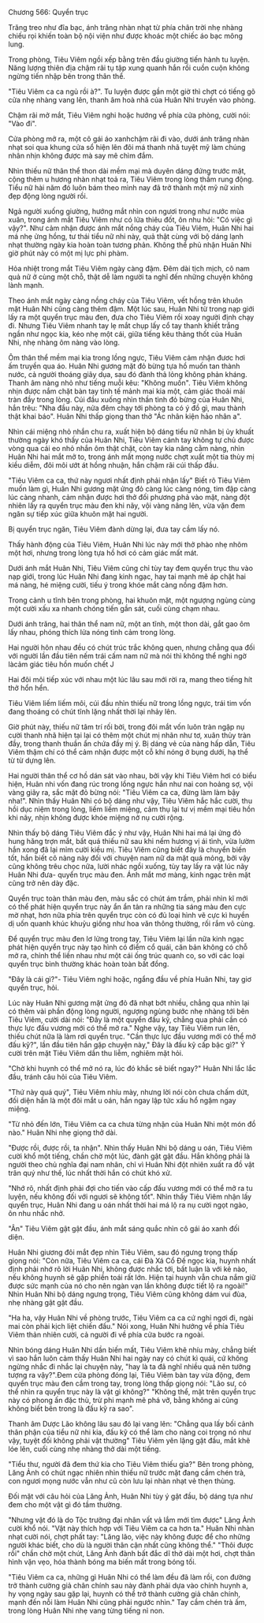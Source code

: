 




Chương 566: Quyển trục


Trăng treo như đĩa bạc, ánh trăng nhàn nhạt từ phía chân trời nhẹ nhàng chiếu rọi khiến toàn bộ nội viện như được khoác một chiếc áo bạc mông lung.

Trong phòng, Tiêu Viêm ngồi xếp bằng trên đầu giường tiến hành tu luyện. Năng lượng thiên địa chậm rãi tụ tập xung quanh hắn rồi cuồn cuộn không ngừng tiến nhập bên trong thân thể.

"Tiêu Viêm ca ca ngủ rồi à?". Tu luyện được gần một giờ thì chợt có tiếng gõ cửa nhẹ nhàng vang lên, thanh âm hoà nhã của Huân Nhi truyền vào phòng.

Chậm rãi mở mắt, Tiêu Viêm nghi hoặc hướng về phía cửa phòng, cười nói: "Vào đi".

Cửa phòng mở ra, một cô gái áo xanhchậm rãi đi vào, dưới ánh trăng nhàn nhạt soi qua khung cửa sổ hiện lên đôi má thanh nhã tuyệt mỹ làm chúng nhân nhịn không được mà say mê chìm đắm.

Nhìn thiếu nữ thân thể thon dài mềm mại mà duyên dáng đứng trước mặt, cộng thêm u hương nhàn nhạt toả ra, Tiêu Viêm trong lòng thầm rung động. Tiểu nữ hài năm đó luôn bám theo mình nay đã trở thành một mỹ nữ xinh đẹp động lòng người rồi.

Ngả người xuống giường, hướng mắt nhìn con ngươi trong như nước mùa xuân, trong ánh mắt Tiêu Viêm như có lửa thiêu đốt, ôn nhu hỏi: "Có việc gì vậy?". Như cảm nhận được ánh mắt nồng cháy của Tiêu Viêm, Huân Nhi hai má nhẹ ửng hồng, tư thái tiểu nữ nhi này, quả thật cùng với bộ dáng lạnh nhạt thường ngày kia hoàn toàn tương phản. Không thể phủ nhận Huân Nhi giờ phút này có một mị lực phi phàm.

Hỏa nhiệt trong mắt Tiêu Viêm ngày càng đậm. Đêm dài tịch mịch, cô nam quả nữ ở cùng một chỗ, thật dễ làm người ta nghĩ đến những chuyện không lành mạnh.

Theo ánh mắt ngày càng nồng cháy của Tiêu Viêm, vết hồng trên khuôn mặt Huân Nhi cũng càng thêm đậm. Một lúc sau, Huân Nhi từ trong nạp giới lấy ra một quyển trục màu đen, đưa cho Tiêu Viêm rồi xoay người định chạy đi. Nhưng Tiêu Viêm nhanh tay lẹ mắt chụp lấy cổ tay thanh khiết trắng ngần như ngọc kia, kéo nhẹ một cái, giữa tiếng kêu thảng thốt của Huân Nhi, nhẹ nhàng ôm nàng vào lòng.

Ôm thân thể mềm mại kia trong lồng ngực, Tiêu Viêm cảm nhận đươc hơi ấm truyền qua áo. Huân Nhi gương mặt đỏ bừng tựa hồ muốn tan thành nước, cả người thoáng giãy dụa, sau đó đành thả lỏng không phản kháng. Thanh âm nàng nhỏ như tiếng muỗi kêu: "Không muốn". Tiêu Viêm không nhịn được nắm chặt bàn tay tinh tế mảnh mai kia một, cảm giác thoải mái tràn đầy trong lòng. Cúi đầu xuống nhìn thần tình đỏ bừng của Huân Nhi, hắn trêu: "Nha đầu này, nửa đêm chạy tới phòng ta có ý đồ gì, mau thành thật khai báo". Huân Nhi thấp giọng than thở "Ác nhân kiện hảo nhân a".

Nhìn cái miệng nhỏ nhắn chu ra, xuất hiện bộ dáng tiểu nữ nhân bị ủy khuất thường ngày khó thấy của Huân Nhi, Tiêu Viêm cánh tay không tự chủ được vòng qua cái eo nhỏ nhắn ôm thật chặt, còn tay kia nâng cằm nàng, nhìn Huân Nhi hai mắt mở to, trong ánh mắt mọng nước chợt xuất một tia thùy mị kiều diễm, đôi môi ướt át hồng nhuận, hắn chậm rãi cúi thấp đầu.

"Tiêu Viêm ca ca, thứ này ngươi nhất định phải nhận lấy" Biết rõ Tiêu Viêm muốn làm gì, Huân Nhi gương mặt ửng đỏ càng lúc càng nóng, tim đập càng lúc càng nhanh, cảm nhận được hơi thở đối phương phả vào mặt, nàng đột nhiên lấy ra quyển trục màu đen khi nãy, vội vàng nâng lên, vừa vặn đem ngăn sự tiếp xúc giữa khuôn mặt hai người.

Bị quyển trục ngăn, Tiêu Viêm đành dừng lại, đưa tay cầm lấy nó.

Thấy hành động của Tiêu Viêm, Huân Nhi lúc này mới thở phào nhẹ nhõm một hơi, nhưng trong lòng tựa hồ hơi có cảm giác mất mát.

Dưới ánh mắt Huân Nhi, Tiêu Viêm cũng chỉ tùy tay đem quyển trục thu vào nạp giới, trong lúc Huân Nhi đang kinh ngạc, hay tai mạnh mẽ áp chặt hai má nàng, hé miệng cười, tiếu ý trong khóe mắt càng nồng đậm hơn.

Trong cảnh u tĩnh bên trong phòng, hai khuôn mặt, một ngượng ngùng cùng một cười xấu xa nhanh chóng tiến gần sát, cuối cùng chạm nhau.

Dưới ánh trăng, hai thân thể nam nữ, một an tĩnh, một thon dài, gắt gao ôm lấy nhau, phóng thích lửa nóng tình cảm trong lòng.

Hai người hôn nhau đều có chút trúc trắc không quen, nhưng chẳng qua đối với người lần đầu tiên nếm trái cấm nam nữ mà nói thì không thể nghi ngờ làcảm giác tiêu hồn muốn chết J

Hai đôi môi tiếp xúc với nhau một lúc lâu sau mới rời ra, mang theo tiếng hít thở hổn hển.

Tiêu Viêm liếm liếm môi, cúi đầu nhìn thiếu nữ trong lồng ngực, trái tim vốn đang thoáng có chút tĩnh lặng nhất thời lại nhảy lên.

Giờ phút này, thiếu nữ tâm trí rối bời, trong đôi mắt vốn luôn tràn ngập nụ cười thanh nhã hiện tại lại có thêm một chút mị nhãn như tơ, xuân thủy tràn đầy, trong thanh thuần ẩn chứa đầy mị ý. Bị dáng vẻ của nàng hấp dẫn, Tiêu Viêm thậm chí có thể cảm nhận được một cỗ khí nóng ở bụng dưới, hạ thể từ từ dựng lên.

Hai người thân thể cơ hồ dán sát vào nhau, bởi vậy khi Tiêu Viêm hơi có biểu hiện, Huân nhi vốn đang rúc trong lồng ngực hắn như nai con hoảng sợ, vội vàng giãy ra, sắc mặt đỏ bừng nói: "Tiêu Viêm ca ca, đừng làm làm bậy nha!". Nhìn thấy Huân Nhi có bộ dáng như vậy, Tiêu Viêm hắc hắc cười, thu hồi dục niệm trong lòng, liếm liếm miệng, cảm thụ lại tư vị mềm mại tiêu hồn khi nãy, nhịn không được khóe miệng nở nụ cười rộng.

Nhìn thấy bộ dáng Tiêu Viêm đắc ý như vậy, Huân Nhi hai má lại ửng đỏ hung hăng trợn mắt, bất quá thiếu nữ sau khi nếm hương vị ái tình, vừa lườm hắn xong đã lại mỉm cười kiều mị. Tiêu Viêm cũng biết đây là chuyển biến tốt, hắn biết cô nàng này đối với chuyện nam nữ da mặt quá mỏng, bởi vậy cũng không trêu chọc nữa, lười nhác ngồi xuống, tùy tay lấy ra vật lúc nãy Huân Nhi đưa- quyển trục màu đen. Ánh mắt mơ màng, kinh ngạc trên mặt cũng trở nên dày đặc.

Quyển trục toàn thân màu đen, màu sắc có chút ám trầm, phải nhìn kĩ mới có thể phát hiện quyển trục này ẩn ẩn tản ra những tia sáng màu đen cực mờ nhạt, hơn nữa phía trên quyển trục còn có đủ loại hình vẽ cực kì huyền dị uốn quanh khúc khuỷu giống như hoa văn thông thường, rối rắm vô cùng.

Để quyển trục màu đen lơ lửng trong tay, Tiêu Viêm lại lần nữa kinh ngạc phát hiện quyển trục này tạo hình có điểm cổ quái, căn bản không có chỗ mở ra, chỉnh thể liền nhau như một cái ống trúc quanh co, so với các loại quyển trục bình thường khác hoàn toàn bất đồng.

"Đây là cái gì?"- Tiêu Viêm nghi hoặc, ngẩng đầu về phía Huân Nhi, tay giơ quyển trục, hỏi.

Lúc này Huân Nhi gương mặt ửng đỏ đã nhạt bớt nhiều, chẳng qua nhìn lại có thêm vài phần động lòng người, ngượng ngùng bước nhẹ nhàng tới bên Tiêu Viêm, cười dài nói: "Đây là một quyển đấu kỹ, chẳng qua phải cần có thực lực đấu vương mới có thể mở ra." Nghe vậy, tay Tiêu Viêm run lên, thiếu chút nữa là làm rơi quyển trục. "Cần thực lực đầu vương mới có thể mở đấu kỹ?", lần đầu tiên hắn gặp chuyện này," Đây là đấu kỹ cấp bậc gì?" Ý cười trên mặt Tiêu Viêm dần thu liễm, nghiêm mặt hỏi.

"Chờ khi huynh có thể mở nó ra, lúc đó khắc sẽ biết ngay?" Huân Nhi lắc lắc đầu, tránh câu hỏi của Tiêu Viêm.

"Thứ này quá quý", Tiêu Viêm nhíu mày, nhưng lời nói còn chưa chấm dứt, đối diện hắn là một đôi mắt u oán, hắn ngay lập tức xấu hổ ngậm ngay miệng.

"Từ nhỏ đến lớn, Tiêu Viêm ca ca chưa từng nhận của Huân Nhi một món đồ nào." Huân Nhi nhẹ giọng thở dài.

"Được rồi, được rồi, ta nhận". Nhìn thấy Huân Nhi bộ dáng u oán, Tiêu Viêm cười khổ một tiếng, chần chờ một lúc, đành gật gật đầu. Hắn không phải là người theo chủ nghĩa đại nam nhân, chỉ vì Huân Nhi đột nhiên xuất ra đồ vật trân quý như thế, lúc nhất thời hắn có chút khó xử.

"Nhớ rõ, nhất định phải đợi cho tiến vào cấp đấu vương mới có thể mở ra tu luyện, nếu không đối với ngươi sẽ không tốt". Nhìn thấy Tiêu Viêm nhận lấy quyển trục, Huân Nhi đang u oán nhất thời hai má lộ ra nụ cười ngọt ngào, ôn nhu nhắc nhở.

"Ân" Tiêu Viêm gật gật đầu, ánh mắt sáng quắc nhìn cô gái áo xanh đối diện.

Huân Nhi giương đôi mắt đẹp nhìn Tiêu Viêm, sau đó ngưng trọng thấp giọng nói: "Còn nữa, Tiêu Viêm ca ca, cái Đà Xá Cổ Đế ngọc kia, huynh nhất định phải nhớ rõ lời Huân Nhi, không được nhắc tới, bất luận là với kẻ nào, nếu không huynh sẽ gặp phiền toái rất lớn. Hiện tại huynh vẫn chưa nắm giữ được sức mạnh của nó cho nên ngàn vạn lần không được tiết lộ ra ngoài!" Nhìn Huân Nhi bộ dáng ngưng trọng, Tiêu Viêm cũng không dám vui đùa, nhẹ nhàng gật gật đầu.

"Ha ha, vậy Huân Nhi về phòng trước, Tiêu Viêm ca ca cứ nghỉ ngơi đi, ngài mai còn phải kịch liệt chiến đấu." Nói xong, Huân Nhi hướng về phía Tiêu Viêm thản nhiên cười, cả người đi về phía cửa bước ra ngoài.

Nhìn bóng dáng Huân Nhi dần biến mất, Tiêu Viêm khẽ nhíu mày, chẳng biết vì sao hắn luôn cảm thấy Huân Nhi hai ngày nay có chút kì quái, cứ không ngừng nhắc đi nhắc lại chuyện này, "hay là ta đã nghĩ nhiều quá nên tưởng tượng ra vậy?".Đem cửa phòng đóng lại, Tiêu Viêm bàn tay vừa động, đem quyển trục màu đen cầm trong tay, trong lòng thấp giọng nói: "Lão sư, có thể nhìn ra quyển trục này là vật gì không?" "Không thể, mặt trên quyển trục này có phong ấn đặc thù, trừ phi mạnh mẽ phá vỡ, bằng không ai cũng không biết bên trong là đấu kỹ ra sao".

Thanh âm Dược Lão không lâu sau đó lại vang lên: "Chẳng qua lấy bối cảnh thân phận của tiểu nữ nhi kia, đấu kỹ có thể làm cho nàng coi trọng nó như vậy, tuyệt đối không phải vật thường" Tiêu Viêm yên lặng gật đầu, mắt khẽ lóe lên, cuối cùng nhẹ nhàng thở dài một tiếng.

"Tiểu thư, người đã đem thứ kia cho Tiêu Viêm thiếu gia?" Bên trong phòng, Lăng Ảnh có chút ngạc nhiên nhìn thiếu nữ trước mặt đang cầm chén trà, con ngươi mọng nước vẫn như cũ còn lưu lại nhàn nhạt vẻ thẹn thùng.

Đối mặt với câu hỏi của Lăng Ảnh, Huân Nhi tùy ý gật đầu, bộ dáng tựa như đem cho một vật gì đó tầm thường.

"Nhưng vật đó là do Tộc trưởng đại nhân vất vả lắm mới tìm được" Lăng Ảnh cười khổ nói. "Vật này thích hợp với Tiêu Viêm ca ca hơn ta." Huân Nhi nhàn nhạt cười nói, chợt phất tay: "Lăng lão, việc này không được để cho những người khác biết, cho dù là người thân cận nhất cũng không thể." "Thôi được rồi" chần chờ một chút, Lăng Ảnh đành bất đắc dĩ thở dài một hơi, chợt thân hình vặn vẹo, hóa thành bóng ma biến mất trong bóng tối.

"Tiêu Viêm ca ca, những gì Huân Nhi có thể làm đều đã làm rồi, con đường trở thành cường giả chân chính sau này đành phải dựa vào chính huynh a, hy vọng ngày sau gặp lại, huynh có thể trở thành cường giả chân chính, mạnh đến nỗi làm Huân Nhi cũng phải ngước nhìn." Tay cầm chén trà ấm, trong lòng Huân Nhi nhẹ vang từng tiếng nỉ non.




